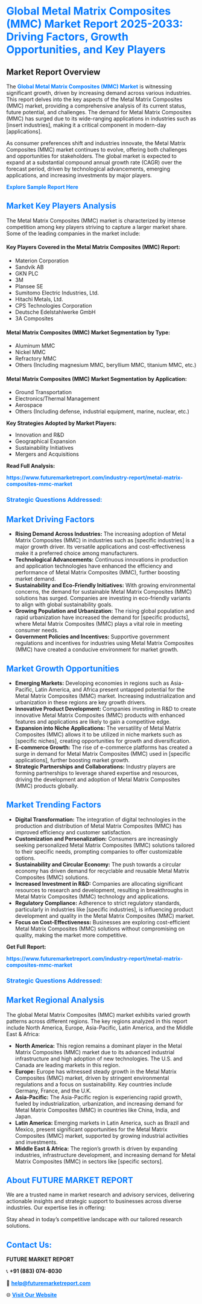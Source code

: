 <h1 style="color: #007BFF;">Global Metal Matrix Composites (MMC) Market Report 2025-2033: Driving Factors, Growth Opportunities, and Key Players</h1>

<section id="overview">
<h2>Market Report Overview</h2>
<p>The <a href="https://www.futuremarketreport.com/industry-report/metal-matrix-composites-mmc-market" style="color: #007BFF; text-decoration: none;"><strong>Global Metal Matrix Composites (MMC) Market</strong></a> is witnessing significant growth, driven by increasing demand across various industries. This report delves into the key aspects of the Metal Matrix Composites (MMC) market, providing a comprehensive analysis of its current status, future potential, and challenges. The demand for Metal Matrix Composites (MMC) has surged due to its wide-ranging applications in industries such as [insert industries], making it a critical component in modern-day [applications].</p>
<p>As consumer preferences shift and industries innovate, the Metal Matrix Composites (MMC) market continues to evolve, offering both challenges and opportunities for stakeholders. The global market is expected to expand at a substantial compound annual growth rate (CAGR) over the forecast period, driven by technological advancements, emerging applications, and increasing investments by major players.</p>
</section>

<section id="overview">
<p><a href="https://www.futuremarketreport.com/request-sample/reportId=44229" style="color: #007BFF; text-decoration: none;"><strong>Explore Sample Report Here</strong></a></p>
</section>

<section id="key-players">
<h2 style="color: #007BFF;">Market Key Players Analysis</h2>
<p>The Metal Matrix Composites (MMC) market is characterized by intense competition among key players striving to capture a larger market share. Some of the leading companies in the market include:</p>
<h4>Key Players Covered in the Metal Matrix Composites (MMC) Report:</h4>
<ul><li>Materion Corporation</li><li>Sandvik AB</li><li>GKN PLC</li><li>3M</li><li>Plansee SE</li><li>Sumitomo Electric Industries, Ltd.</li><li>Hitachi Metals, Ltd.</li><li>CPS Technologies Corporation</li><li>Deutsche Edelstahlwerke GmbH</li><li>3A Composites</li></ul>
<h4>Metal Matrix Composites (MMC) Market Segmentation by Type:</h4>
<ul><li>Aluminum MMC</li><li>Nickel MMC</li><li>Refractory MMC</li><li>Others (Including magnesium MMC, beryllium MMC, titanium MMC, etc.)</li></ul>

<h4>Metal Matrix Composites (MMC) Market Segmentation by Application:</h4>
<ul><li>Ground Transportation</li><li>Electronics/Thermal Management</li><li>Aerospace</li><li>Others (Including defense, industrial equipment, marine, nuclear, etc.)</li></ul>
<p><strong>Key Strategies Adopted by Market Players:</strong></p>
<ul>
<li>Innovation and R&D</li>
<li>Geographical Expansion</li>
<li>Sustainability Initiatives</li>
<li>Mergers and Acquisitions</li>
</ul>
</section>

<section>
<p><strong>Read Full Analysis: </strong></p><a href="https://www.futuremarketreport.com/industry-report/metal-matrix-composites-mmc-market" style="color: #007BFF; text-decoration: none;"><strong>https://www.futuremarketreport.com/industry-report/metal-matrix-composites-mmc-market</strong></a>
<h3 style="color: #007BFF;">Strategic Questions Addressed:</h3>
</section>

<section id="driving-factors">
<h2 style="color: #007BFF;">Market Driving Factors</h2>
<ul>
<li><strong>Rising Demand Across Industries:</strong> The increasing adoption of Metal Matrix Composites (MMC) in industries such as [specific industries] is a major growth driver. Its versatile applications and cost-effectiveness make it a preferred choice among manufacturers.</li>
<li><strong>Technological Advancements:</strong> Continuous innovations in production and application technologies have enhanced the efficiency and performance of Metal Matrix Composites (MMC), further boosting market demand.</li>
<li><strong>Sustainability and Eco-Friendly Initiatives:</strong> With growing environmental concerns, the demand for sustainable Metal Matrix Composites (MMC) solutions has surged. Companies are investing in eco-friendly variants to align with global sustainability goals.</li>
<li><strong>Growing Population and Urbanization:</strong> The rising global population and rapid urbanization have increased the demand for [specific products], where Metal Matrix Composites (MMC) plays a vital role in meeting consumer needs.</li>
<li><strong>Government Policies and Incentives:</strong> Supportive government regulations and incentives for industries using Metal Matrix Composites (MMC) have created a conducive environment for market growth.</li>
</ul>
</section>

<section id="growth-opportunities">
<h2 style="color: #007BFF;">Market Growth Opportunities</h2>
<ul>
<li><strong>Emerging Markets:</strong> Developing economies in regions such as Asia-Pacific, Latin America, and Africa present untapped potential for the Metal Matrix Composites (MMC) market. Increasing industrialization and urbanization in these regions are key growth drivers.</li>
<li><strong>Innovative Product Development:</strong> Companies investing in R&D to create innovative Metal Matrix Composites (MMC) products with enhanced features and applications are likely to gain a competitive edge.</li>
<li><strong>Expansion into Niche Applications:</strong> The versatility of Metal Matrix Composites (MMC) allows it to be utilized in niche markets such as [specific niches], creating opportunities for growth and diversification.</li>
<li><strong>E-commerce Growth:</strong> The rise of e-commerce platforms has created a surge in demand for Metal Matrix Composites (MMC) used in [specific applications], further boosting market growth.</li>
<li><strong>Strategic Partnerships and Collaborations:</strong> Industry players are forming partnerships to leverage shared expertise and resources, driving the development and adoption of Metal Matrix Composites (MMC) products globally.</li>
</ul>
</section>

<section id="trending-factors">
<h2 style="color: #007BFF;">Market Trending Factors</h2>
<ul>
<li><strong>Digital Transformation:</strong> The integration of digital technologies in the production and distribution of Metal Matrix Composites (MMC) has improved efficiency and customer satisfaction.</li>
<li><strong>Customization and Personalization:</strong> Consumers are increasingly seeking personalized Metal Matrix Composites (MMC) solutions tailored to their specific needs, prompting companies to offer customizable options.</li>
<li><strong>Sustainability and Circular Economy:</strong> The push towards a circular economy has driven demand for recyclable and reusable Metal Matrix Composites (MMC) solutions.</li>
<li><strong>Increased Investment in R&D:</strong> Companies are allocating significant resources to research and development, resulting in breakthroughs in Metal Matrix Composites (MMC) technology and applications.</li>
<li><strong>Regulatory Compliance:</strong> Adherence to strict regulatory standards, particularly in industries like [specific industries], is influencing product development and quality in the Metal Matrix Composites (MMC) market.</li>
<li><strong>Focus on Cost-Effectiveness:</strong> Businesses are exploring cost-efficient Metal Matrix Composites (MMC) solutions without compromising on quality, making the market more competitive.</li>
</ul>
</section>

<section>
<p><strong>Get Full Report: </strong></p><a href="https://www.futuremarketreport.com/industry-report/metal-matrix-composites-mmc-market" style="color: #007BFF; text-decoration: none;"><strong>https://www.futuremarketreport.com/industry-report/metal-matrix-composites-mmc-market</strong></a>
<h3 style="color: #007BFF;">Strategic Questions Addressed:</h3>
</section>


<section id="regional-analysis">
<h2 style="color: #007BFF;">Market Regional Analysis</h2>
<p>The global Metal Matrix Composites (MMC) market exhibits varied growth patterns across different regions. The key regions analyzed in this report include North America, Europe, Asia-Pacific, Latin America, and the Middle East & Africa:</p>
<ul>
<li><strong>North America:</strong> This region remains a dominant player in the Metal Matrix Composites (MMC) market due to its advanced industrial infrastructure and high adoption of new technologies. The U.S. and Canada are leading markets in this region.</li>
<li><strong>Europe:</strong> Europe has witnessed steady growth in the Metal Matrix Composites (MMC) market, driven by stringent environmental regulations and a focus on sustainability. Key countries include Germany, France, and the U.K.</li>
<li><strong>Asia-Pacific:</strong> The Asia-Pacific region is experiencing rapid growth, fueled by industrialization, urbanization, and increasing demand for Metal Matrix Composites (MMC) in countries like China, India, and Japan.</li>
<li><strong>Latin America:</strong> Emerging markets in Latin America, such as Brazil and Mexico, present significant opportunities for the Metal Matrix Composites (MMC) market, supported by growing industrial activities and investments.</li>
<li><strong>Middle East & Africa:</strong> The region’s growth is driven by expanding industries, infrastructure development, and increasing demand for Metal Matrix Composites (MMC) in sectors like [specific sectors].</li>
</ul>
</section>

<footer>
<h2 style="color: #007BFF;">About FUTURE MARKET REPORT</h2>
<p>We are a trusted name in market research and advisory services, delivering actionable insights and strategic support to businesses across diverse industries. Our expertise lies in offering:</p>

<p>Stay ahead in today’s competitive landscape with our tailored research solutions.</p>

<h2 style="color: #007BFF;">Contact Us:</h2>
<p><strong>FUTURE MARKET REPORT</strong></p>
<p>📞 <strong>+91 (883) 074-8030</strong></p>
<p>📧 <strong><a href="mailto:help@futuremarketreport.com" style="color: #007BFF;">help@futuremarketreport.com</a></strong></p>
<p>🌐 <strong><a href="https://www.futuremarketreport.com/" style="color: #007BFF;">Visit Our Website</a></strong></p>
</footer>